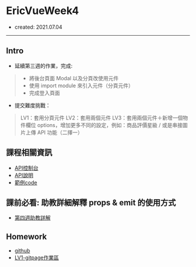 # EricVueWeek4
- created: 2021.07.04
---
## Intro
- 延續第三週的作業，完成:
>- 將後台頁面 Modal 以及分頁改使用元件
>- 使用 import module 來引入元件（分頁元件）
>- 完成登入頁面

- 提交難度挑戰：
> LV1：套用分頁元件
> LV2：套用兩個元件
> LV3：套用兩個元件＋新增一個物件欄位 options，增加更多不同的設定，例如：商品評價星級 / 或是串接圖片上傳 API 功能（二擇一）

## 課程相關資訊
- [API控制台](https://vue3-course-api.hexschool.io)
- [API說明](https://github.com/hexschool/vue3-course-api-wiki/wiki/管理控制台-%5B需驗證%5D#取得商品列表)
- [範例code](https://github.com/hexschool/live-vue3-training-chapter-works)

## 課前必看: 助教詳細解釋 props  & emit 的使用方式
- [第四週助教詳解](https://courses.hexschool.com/courses/vue-2021/lectures/32739672)

## Homework
- [github](https://github.com/WeiHaoEric/EricVueWeek4.github.io)
- [LV1-gitpage作業區](https://weihaoeric.github.io/EricVueWeek4.github.io/)



